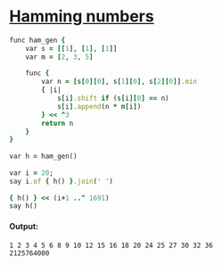 [1]: http://rosettacode.org/wiki/Hamming_numbers

# [Hamming numbers][1]

```ruby
func ham_gen {
    var s = [[1], [1], [1]]
    var m = [2, 3, 5]
 
    func {
        var n = [s[0][0], s[1][0], s[2][0]].min
        { |i|
            s[i].shift if (s[i][0] == n)
            s[i].append(n * m[i])
        } << ^3
        return n
    }
}
 
var h = ham_gen()
 
var i = 20;
say i.of { h() }.join(' ')
 
{ h() } << (i+1 ..^ 1691)
say h()
```

#### Output:
```
1 2 3 4 5 6 8 9 10 12 15 16 18 20 24 25 27 30 32 36
2125764000
```
